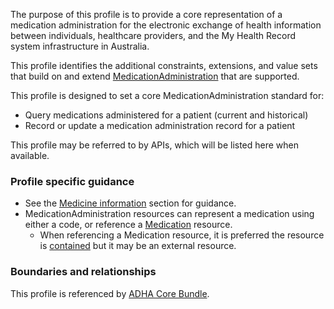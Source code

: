 The purpose of this profile is to provide a core representation of a medication administration for the electronic exchange of health information between individuals, healthcare providers, and the My Health Record system infrastructure in Australia.

This profile identifies the additional constraints, extensions, and value sets that build on and extend [MedicationAdministration](http://hl7.org/fhir/R4/medicationadministration.html) that are supported. 

This profile is designed to set a core MedicationAdministration standard for:
* Query medications administered for a patient (current and historical)
* Record or update a medication administration record for a patient

This profile may be referred to by APIs, which will be listed here when available.


### Profile specific guidance
- See the [Medicine information](guidance.html#medicine-information) section for guidance. 
- MedicationAdministration resources can represent a medication using either a code, or reference a [Medication](http://hl7.org/fhir/R4/medication.html) resource.
  - When referencing a Medication resource, it is preferred the resource is [contained](http://hl7.org/fhir/R4/references.html#contained) but it may be an external resource.


### Boundaries and relationships
This profile is referenced by 
[ADHA Core Bundle](StructureDefinition-dh-bundle-core-1.html). 